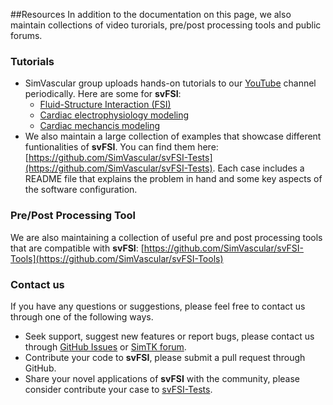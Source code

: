##Resources
In addition to the documentation on this page, we also maintain collections of video turorials, pre/post processing tools and public forums.

### Tutorials
- SimVascular group uploads hands-on tutorials to our [YouTube](https://www.youtube.com/channel/UCT61XgTRqpfb39Hyio9IqGQ) channel periodically. Here are some for **svFSI**:
  - [Fluid-Structure Interaction (FSI)](https://www.youtube.com/watch?v=QIpyThIAD7k)
  - [Cardiac electrophysiology modeling](https://www.youtube.com/watch?v=TCK3SmGwBa8)
  - [Cardiac mechancis modeling](https://www.youtube.com/watch?v=Jm3VSi6Aci8)
- We also maintain a large collection of examples that showcase different funtionalities of **svFSI**. You can find them here: [https://github.com/SimVascular/svFSI-Tests](https://github.com/SimVascular/svFSI-Tests). Each case includes a README file that explains the problem in hand and some key aspects of the software configuration.

### Pre/Post Processing Tool
We are also maintaining a collection of useful pre and post processing tools that are compatible with **svFSI**:
[https://github.com/SimVascular/svFSI-Tools](https://github.com/SimVascular/svFSI-Tools)

### Contact us
If you have any questions or suggestions, please feel free to contact us through one of the following ways.

- Seek support, suggest new features or report bugs, please contact us through [GitHub Issues](https://github.com/SimVascular/svFSI/issues) or [SimTK forum](https://simtk.org/plugins/phpBB/indexPhpbb.php?f=188).
- Contribute your code to **svFSI**, please submit a pull request through GitHub.
- Share your novel applications of **svFSI** with the community, please consider contribute your case to [svFSI-Tests](https://github.com/SimVascular/svFSI-Tests).


&nbsp;


&nbsp;
